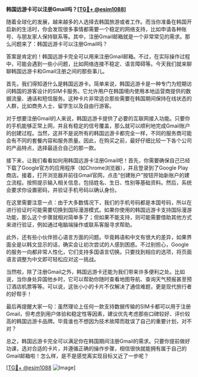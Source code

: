 **韩国远游卡可以注册Gmail吗？[[TG💪+ @esim1088](https://t.me/s/esim1088)]**

随着全球化的发展，越来越多的人选择去韩国旅游或者工作。而当你准备在韩国开启新的生活时，你会发现很多事情都需要一个稳定的网络支持，比如申请各种账号、与朋友家人保持联系等。其中，注册Gmail邮箱就是一个非常常见的需求。那么问题来了：韩国远游卡可以注册Gmail吗？

答案是肯定的！韩国远游卡完全可以用来注册Gmail邮箱。不过，在实际操作过程中，可能会遇到一些小问题，比如网络连接不稳定、语言障碍等。今天我们就来聊聊韩国远游卡和Gmail注册之间的那些事儿。

首先，我们得知道什么是韩国远游卡。简单来说，韩国远游卡是一种专门为短期访问韩国的游客设计的SIM卡服务。它允许用户在韩国境内使用本地运营商提供的数据流量、通话和短信服务。这种卡片非常适合那些需要在韩国期间保持在线状态的人群，比如商务人士、留学生以及自由行游客。

对于想要注册Gmail的人来说，韩国远游卡提供了必要的互联网接入功能。只要你的手机能够正常上网，并且有稳定的信号覆盖，那么就可以顺利地完成Gmail账户的创建过程。当然，这并不是说所有的韩国远游卡都完全一样，不同的服务商可能会有不同的套餐内容和服务质量。因此，在购买之前，最好仔细比较一下各个公司的产品特点，选择最适合自己的那一款。

接下来，让我们看看如何用韩国远游卡注册Gmail吧！首先，你需要确保自己已经下载了Google官方的应用程序（如Chrome浏览器），并且登录到了Google Play商店。接着，打开浏览器并前往Gmail官网，点击“创建账户”按钮开始新账户的建立流程。按照提示输入相关信息，包括姓名、生日、性别等基础资料。然后，系统会要求你设置密码，并验证手机号码以确认身份。

在这里需要注意一点：由于大多数情况下，我们的手机号码都是本国号码，所以在进行验证时可能需要切换到国际漫游模式。如果你使用的韩国远游卡支持国际漫游功能，那么这个步骤就相对简单多了；但如果不能支持，则可能需要借助其他方式来进行验证，例如通过电脑端操作或联系客服寻求帮助。

此外，还有些小伙伴担心语言方面的问题。毕竟韩语和中文有很大的差异，如果界面全是以韩文显示的话，确实会让初次尝试的人感到困惑。不过别担心，Google的服务一向都非常人性化，它们支持多国语言切换。只要找到相应的选项，将页面语言调整为中文即可轻松应对这一挑战。

当然啦，除了注册Gmail之外，韩国远游卡还能为我们带来许多便利之处。比如说，当你身处异国他乡时，它可以帮助你随时查看地图导航、查询天气预报甚至预订酒店机票等等。可以说，这张小小的卡片不仅解决了通信难题，更是现代旅行者的好帮手！

最后再提醒大家一句：虽然理论上任何一款支持数据传输的SIM卡都可以用于注册Gmail，但考虑到用户体验和稳定性等因素，建议优先考虑那些口碑较好、评价较高的韩国远游卡品牌。毕竟谁也不想因为技术故障而耽误了自己的重要计划，对不对？

总之，韩国远游卡完全可以满足你在韩国期间注册Gmail的需求。只要你提前做好功课，选对合适的卡片，并遵循正确的操作步骤，相信很快就能拥有属于自己的Gmail邮箱啦！怎么样，是不是感觉离实现目标又近了一步呢？

[[TG💪+ @esim1088](https://t.me/s/esim1088) ![Image](https://i.postimg.cc/4NQfJmqS/Snipaste-2025-05-13-00-14-12.png)]